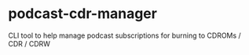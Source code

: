# podcast-cdr-manager

CLI tool to help manage podcast subscriptions for burning to CDROMs / CDR / CDRW

